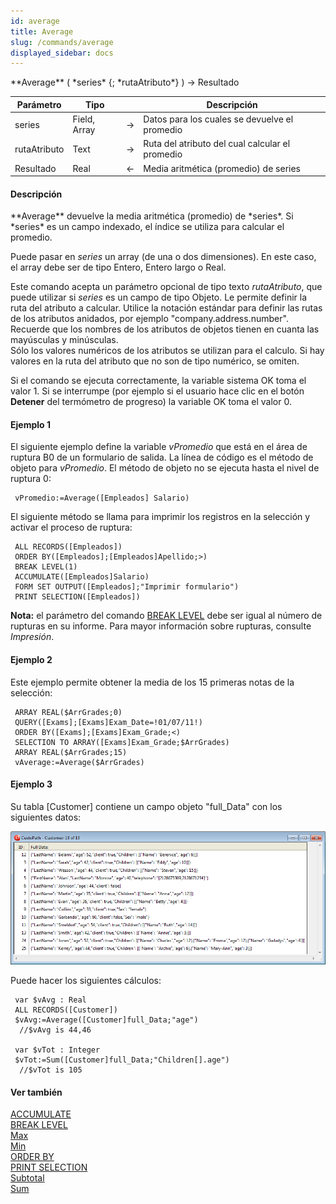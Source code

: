 ```yaml
---
id: average
title: Average
slug: /commands/average
displayed_sidebar: docs
---
```


<!--REF #_command_.Average.Syntax-->**Average** ( *series* {; *rutaAtributo*} ) -> Resultado<!-- END REF-->
<!--REF #_command_.Average.Params-->
| Parámetro | Tipo |  | Descripción |
| --- | --- | --- | --- |
| series | Field, Array | &#8594;  | Datos para los cuales se devuelve el promedio |
| rutaAtributo | Text | &#8594;  | Ruta del atributo del cual calcular el promedio |
| Resultado | Real | &#8592; | Media aritmética (promedio) de series |

<!-- END REF-->

#### Descripción 

<!--REF #_command_.Average.Summary-->**Average** devuelve la media aritmética (promedio) de *series*.<!-- END REF--> Si *series* es un campo indexado, el índice se utiliza para calcular el promedio. 

Puede pasar en *series* un array (de una o dos dimensiones). En este caso, el array debe ser de tipo Entero, Entero largo o Real.

Este comando acepta un parámetro opcional de tipo texto *rutaAtributo*, que puede utilizar si *series* es un campo de tipo Objeto. Le permite definir la ruta del atributo a calcular. Utilice la notación estándar para definir las rutas de los atributos anidados, por ejemplo "company.address.number". Recuerde que los nombres de los atributos de objetos tienen en cuanta las mayúsculas y minúsculas.  
Sólo los valores numéricos de los atributos se utilizan para el calculo. Si hay valores en la ruta del atributo que no son de tipo numérico, se omiten.

Si el comando se ejecuta correctamente, la variable sistema OK toma el valor 1\. Si se interrumpe (por ejemplo si el usuario hace clic en el botón **Detener** del termómetro de progreso) la variable OK toma el valor 0.

#### Ejemplo 1 

El siguiente ejemplo define la variable *vPromedio* que está en el área de ruptura B0 de un formulario de salida. La línea de código es el método de objeto para *vPromedio*. El método de objeto no se ejecuta hasta el nivel de ruptura 0:

```4d
 vPromedio:=Average([Empleados] Salario)
```

El siguiente método se llama para imprimir los registros en la selección y activar el proceso de ruptura:

```4d
 ALL RECORDS([Empleados])
 ORDER BY([Empleados];[Empleados]Apellido;>)
 BREAK LEVEL(1)
 ACCUMULATE([Empleados]Salario)
 FORM SET OUTPUT([Empleados];"Imprimir formulario")
 PRINT SELECTION([Empleados])
```

**Nota:** el parámetro del comando [BREAK LEVEL](break-level.md) debe ser igual al número de rupturas en su informe. Para mayor información sobre rupturas, consulte *Impresión*. 

#### Ejemplo 2 

Este ejemplo permite obtener la media de los 15 primeras notas de la selección:

```4d
 ARRAY REAL($ArrGrades;0)
 QUERY([Exams];[Exams]Exam_Date=!01/07/11!)
 ORDER BY([Exams];[Exams]Exam_Grade;<)
 SELECTION TO ARRAY([Exams]Exam_Grade;$ArrGrades)
 ARRAY REAL($ArrGrades;15)
 vAverage:=Average($ArrGrades)
```

#### Ejemplo 3 

Su tabla \[Customer\] contiene un campo objeto "full\_Data" con los siguientes datos:

![](../assets/en/commands/pict2898119.en.png)

Puede hacer los siguientes cálculos:

```4d
 var $vAvg : Real
 ALL RECORDS([Customer])
 $vAvg:=Average([Customer]full_Data;"age")
  //$vAvg is 44,46
 
 var $vTot : Integer
 $vTot:=Sum([Customer]full_Data;"Children[].age")
  //$vTot is 105
```

#### Ver también 

[ACCUMULATE](accumulate.md)  
[BREAK LEVEL](break-level.md)  
[Max](max.md)  
[Min](min.md)  
[ORDER BY](order-by.md)  
[PRINT SELECTION](print-selection.md)  
[Subtotal](subtotal.md)  
[Sum](sum.md)  